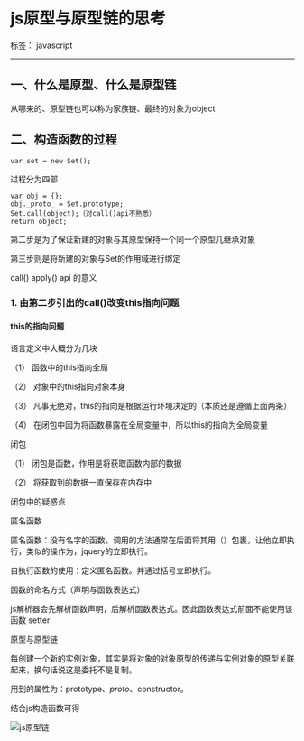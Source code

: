 ﻿# js原型与原型链的思考

标签： javascript

---

## 一、什么是原型、什么是原型链

从哪来的、原型链也可以称为家族链、最终的对象为object 

## 二、构造函数的过程

    var set = new Set();

过程分为四部

    var obj = {};
    obj._proto_ = Set.prototype;
    Set.call(object);（对call()api不熟悉）
    return object;

第二步是为了保证新建的对象与其原型保持一个同一个原型几继承对象

第三步则是将新建的对象与Set的作用域进行绑定

call() apply() api 的意义

### 1. 由第二步引出的call()改变this指向问题

#### this的指向问题


语言定义中大概分为几块

（1）	函数中的this指向全局

（2）	对象中的this指向对象本身

（3）	凡事无绝对，this的指向是根据运行环境决定的（本质还是遵循上面两条）

（4）	在闭包中因为将函数暴露在全局变量中，所以this的指向为全局变量

闭包

（1）	闭包是函数，作用是将获取函数内部的数据

（2）	将获取到的数据一直保存在内存中

闭包中的疑惑点

匿名函数

匿名函数：没有名字的函数，调用的方法通常在后面将其用（）包裹，让他立即执行，类似的操作为，jquery的立即执行。

自执行函数的使用：定义匿名函数。并通过括号立即执行。

函数的命名方式（声明与函数表达式）

js解析器会先解析函数声明，后解析函数表达式。因此函数表达式前面不能使用该函数
setter


原型与原型链

每创建一个新的实例对象，其实是将对象的对象原型的传递与实例对象的原型关联起来，换句话说这是委托不是复制。

用到的属性为：prototype、_proto_、constructor。

结合js构造函数可得

![js原型链](https://raw.githubusercontent.com/mqyqingfeng/Blog/master/Images/prototype3.png)
